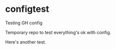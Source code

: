 # configtest
Testing GH config

Temporary repo to test everything's ok with config.

Here's another test.
